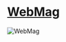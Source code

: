 # [WebMag](http://web--mag.herokuapp.com/)
![WebMag](https://user-images.githubusercontent.com/62444892/153721165-7c0fe795-f4c8-464b-9d20-f1b2fb2bd4e6.gif)